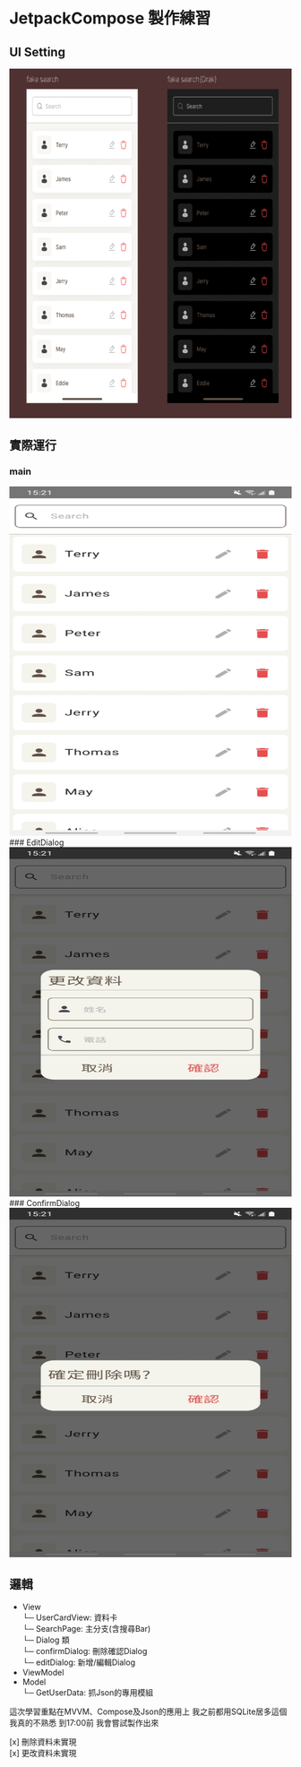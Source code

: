# JetpackCompose 製作練習

## UI Setting
<img width="657" height="624" alt="image" src="https://github.com/AdamLin0626/JetpackCompose/blob/main/Pic/PIC.png" />  

## 實際運行
### main
<img width="657" height="624" alt="image" src="https://github.com/AdamLin0626/JetpackCompose/blob/main/Pic/Screenshot_20251001-152104_JetpackCompose.jpg" />  
### EditDialog
<img width="657" height="624" alt="image" src="https://github.com/AdamLin0626/JetpackCompose/blob/main/Pic/Screenshot_20251001-152107_JetpackCompose.jpg" />  
### ConfirmDialog
<img width="657" height="624" alt="image" src="https://github.com/AdamLin0626/JetpackCompose/blob/main/Pic/Screenshot_20251001-152110_JetpackCompose.jpg" />  

## 邏輯
- View  
  └─ UserCardView: 資料卡  
  └─ SearchPage: 主分支(含搜尋Bar)  
  └─ Dialog 類  
      └─ confirmDialog: 刪除確認Dialog  
      └─ editDialog: 新增/編輯Dialog  
- ViewModel  
- Model  
  └─ GetUserData: 抓Json的專用模組  


這次學習重點在MVVM、Compose及Json的應用上
我之前都用SQLite居多這個我真的不熟悉
到17:00前 我會嘗試製作出來

[x] 刪除資料未實現  
[x] 更改資料未實現  
